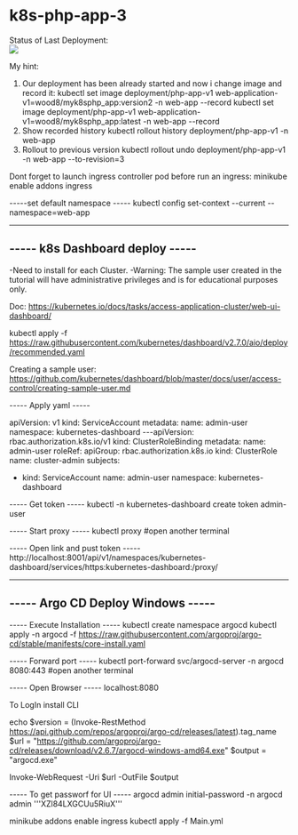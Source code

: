 # k8s-php-app-3

Status of Last Deployment:<br>
<img src="https://github.com/gitwood8/k8s-php-app-1/workflows/***************/badge.svg?branch=main"><br>

My hint:
1. Our deployment has been already started and now i change image and record it:
kubectl set image deployment/php-app-v1 web-application-v1=wood8/myk8sphp_app:version2 -n web-app --record
kubectl set image deployment/php-app-v1 web-application-v1=wood8/myk8sphp_app:latest -n web-app --record
2. Show recorded history
kubectl rollout history deployment/php-app-v1 -n web-app
3. Rollout to previous version
kubectl rollout undo deployment/php-app-v1 -n web-app --to-revision=3

Dont forget to launch ingress controller pod before run an ingress:
minikube enable addons ingress

-----set default namespace -----
kubectl config set-context --current --namespace=web-app

--------------------------------
----- k8s Dashboard deploy -----
--------------------------------
-Need to install for each Cluster.
-Warning: The sample user created in the tutorial will have administrative privileges and is for educational purposes only.

Doc: 
https://kubernetes.io/docs/tasks/access-application-cluster/web-ui-dashboard/

kubectl apply -f https://raw.githubusercontent.com/kubernetes/dashboard/v2.7.0/aio/deploy/recommended.yaml

Creating a sample user: 
https://github.com/kubernetes/dashboard/blob/master/docs/user/access-control/creating-sample-user.md

----- Apply yaml -----

apiVersion: v1
kind: ServiceAccount
metadata:
  name: admin-user
  namespace: kubernetes-dashboard
---apiVersion: rbac.authorization.k8s.io/v1
kind: ClusterRoleBinding
metadata:
  name: admin-user
roleRef:
  apiGroup: rbac.authorization.k8s.io
  kind: ClusterRole
  name: cluster-admin
subjects:
- kind: ServiceAccount
  name: admin-user
  namespace: kubernetes-dashboard

----- Get token  -----
kubectl -n kubernetes-dashboard create token admin-user

----- Start proxy -----
kubectl proxy
#open another terminal

----- Open link and pust token -----
http://localhost:8001/api/v1/namespaces/kubernetes-dashboard/services/https:kubernetes-dashboard:/proxy/



--------------------------------
----- Argo CD Deploy Windows -----
--------------------------------

----- Execute Installation -----
kubectl create namespace argocd
kubectl apply -n argocd -f https://raw.githubusercontent.com/argoproj/argo-cd/stable/manifests/core-install.yaml

----- Forward port  -----
kubectl port-forward svc/argocd-server -n argocd 8080:443
#open another terminal

----- Open Browser -----
localhost:8080

To LogIn install CLI

echo $version = (Invoke-RestMethod https://api.github.com/repos/argoproj/argo-cd/releases/latest).tag_name
$url = "https://github.com/argoproj/argo-cd/releases/download/v2.6.7/argocd-windows-amd64.exe"
$output = "argocd.exe"

Invoke-WebRequest -Uri $url -OutFile $output

----- To get passworf for UI -----
argocd admin initial-password -n argocd
admin
'''XZl84LXGCUu5RiuX'''



minikube addons enable ingress
kubectl apply -f Main.yml